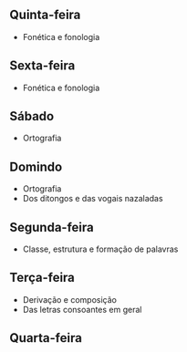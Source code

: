 ## Quinta-feira
- Fonética e fonologia  

## Sexta-feira
- Fonética e fonologia  

## Sábado
- Ortografia  

## Domindo
- Ortografia  
- Dos ditongos e das vogais nazaladas  

## Segunda-feira
- Classe, estrutura e formação de palavras  

## Terça-feira
- Derivação e composição  
- Das letras consoantes em geral  

## Quarta-feira